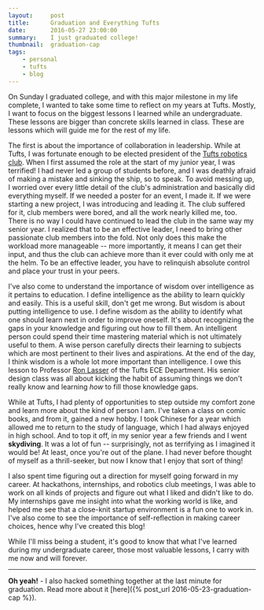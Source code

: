 ```yaml
---
layout:     post
title:      Graduation and Everything Tufts
date:       2016-05-27 23:00:00
summary:    I just graduated college!
thumbnail:  graduation-cap
tags:
    - personal
    - tufts
    - blog
---
```


On Sunday I graduated college, and with this major milestone in my life complete, I wanted to take some time to reflect on my years at Tufts. Mostly, I want to focus on the biggest lessons I learned while an undergraduate. These lessons are bigger than concrete skills learned in class. These are lessons which will guide me for the rest of my life.

The first is about the importance of collaboration in leadership. While at Tufts, I was fortunate enough to be elected president of the [Tufts robotics club](http://tuftsroboticsclub.com). When I first assumed the role at the start of my junior year, I was terrified! I had never led a group of students before, and I was deathly afraid of making a mistake and sinking the ship, so to speak. To avoid messing up, I worried over every little detail of the club's administration and
basically did everything myself. If we needed a poster for an event, I made it. If we were starting a new project, I was introducing and leading it. The club suffered for it, club members were bored, and all the work nearly killed me, too. There is no way I could have continued to lead the club in the same way my senior year. I realized that to be an effective leader, I need to bring other passionate club members into the fold. Not only does this make the workload more manageable -- more importantly, it means I can get their input, and thus the club can achieve more
than it ever could with only me at the helm. To be an effective leader, you have to relinquish absolute control and place your trust in your peers.

I've also come to understand the importance of wisdom over intelligence as it pertains to education. I define intelligence as the ability to learn quickly and easily. This is a useful skill, don't get me wrong. But wisdom is about putting intelligence to use. I define wisdom as the ability to identify what one should learn next in order to improve oneself. It's about recognizing the gaps in your knowledge and figuring out how to fill them. An intelligent person could spend their time mastering material which is not ultimately useful to them.
A wise person carefully directs their learning to subjects which are most pertinent to their lives and aspirations. At the end of the day, I think wisdom is a whole lot more important than intelligence. I owe this lesson to Professor [Ron Lasser](http://engineering.tufts.edu/ece/people/lasser.htm) of the Tufts ECE Department. His senior design class was all about kicking the habit of assuming things we don't really know and learning *how* to fill those knowledge gaps.

While at Tufts, I had plenty of opportunities to step outside my comfort zone and learn more about the kind of person I am. I've taken a class on comic books, and from it, gained a new hobby. I took Chinese for a year which allowed me to return to the study of language, which I had always enjoyed in high school. And to top it off, in my senior year a few friends and I went **skydiving**. It was a lot of fun -- surprisingly, not as terrifying as I imagined it would be! At least, once you're out of the plane. I had never before thought of myself as a thrill-seeker, but now I know that I enjoy that sort of thing!

I also spent time figuring out a direction for myself going forward in my career. At hackathons, internships, and robotics club meetings, I was able to work on all kinds of projects and figure out what I liked and didn't like to do. My internships gave me insight into what the working world is like, and helped me see that a close-knit startup environment is a fun one to work in. I've also come to see the importance of self-reflection in making career choices, hence why I've created this blog! 

While I'll miss being a student, it's good to know that what I've learned during my undergraduate career, those most valuable lessons, I carry with me now and will forever.

-------------------

**Oh yeah!** - I also hacked something together at the last minute for
graduation. Read more about it [here]({% post_url 2016-05-23-graduation-cap %}).


